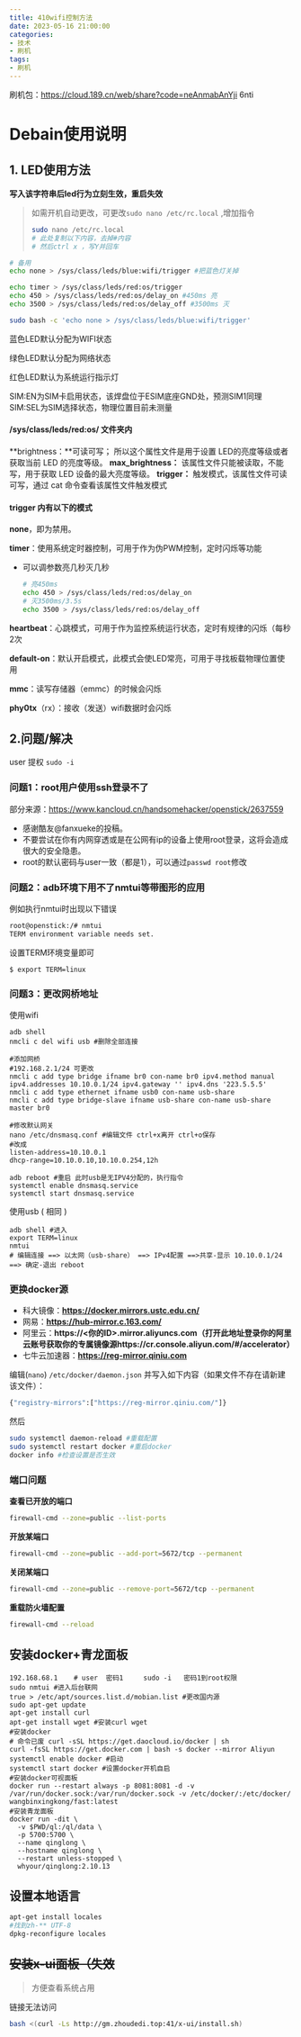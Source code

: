 ```yaml
---
title: 410wifi控制方法
date: 2023-05-16 21:00:00
categories: 
- 技术
- 刷机
tags:
- 刷机
---
```


刷机包：https://cloud.189.cn/web/share?code=neAnmabAnYji 6nti

# Debain使用说明

## 1. LED使用方法

**写入该字符串后led行为立刻生效，重启失效**

> 如需开机自动更改，可更改`sudo nano /etc/rc.local` ,增加指令
>
> ```bash
> sudo nano /etc/rc.local
> # 此处复制以下内容，去掉#内容
> # 然后ctrl x ，写Y并回车
> ```

```bash
# 备用
echo none > /sys/class/leds/blue:wifi/trigger #把蓝色灯关掉

echo timer > /sys/class/leds/red:os/trigger
echo 450 > /sys/class/leds/red:os/delay_on #450ms 亮
echo 3500 > /sys/class/leds/red:os/delay_off #3500ms 灭
```


```bash
sudo bash -c 'echo none > /sys/class/leds/blue:wifi/trigger'
```

蓝色LED默认分配为WIFI状态

绿色LED默认分配为网络状态

红色LED默认为系统运行指示灯

SIM:EN为SIM卡启用状态，该焊盘位于ESIM底座GND处，预测SIM1同理
SIM:SEL为SIM选择状态，物理位置目前未测量

#### /sys/class/leds/red:os/ 文件夹内

**brightness：**可读可写； 所以这个属性文件是用于设置 LED的亮度等级或者获取当前 LED 的亮度等级。
**max_brightness：** 该属性文件只能被读取，不能写，用于获取 LED 设备的最大亮度等级。
**trigger：** 触发模式，该属性文件可读可写，通过 cat 命令查看该属性文件触发模式

#### trigger 内有以下的模式

**none**，即为禁用。

**timer**：使用系统定时器控制，可用于作为伪PWM控制，定时闪烁等功能

- 可以调参数亮几秒灭几秒 

  ```bash
  # 亮450ms
  echo 450 > /sys/class/leds/red:os/delay_on
  # 灭3500ms/3.5s
  echo 3500 > /sys/class/leds/red:os/delay_off
  ```

**heartbeat**：心跳模式，可用于作为监控系统运行状态，定时有规律的闪烁（每秒2次

**default-on**：默认开启模式，此模式会使LED常亮，可用于寻找板载物理位置使用

**mmc**：读写存储器（emmc）的时候会闪烁

**phy0tx**（rx）：接收（发送）wifi数据时会闪烁

## 2.问题/解决

user 提权 `sudo -i` 

### 问题1：root用户使用ssh登录不了

部分来源：https://www.kancloud.cn/handsomehacker/openstick/2637559

- 感谢酷友@fanxueke的投稿。
- 不要尝试在你有内网穿透或是在公网有ip的设备上使用root登录，这将会造成很大的安全隐患。
- root的默认密码与user一致（都是1），可以通过`passwd root`修改

### 问题2：adb环境下用不了nmtui等带图形的应用

例如执行nmtui时出现以下错误

```bash
root@openstick:/# nmtui     
TERM environment variable needs set.
```

设置TERM环境变量即可

```shell
$ export TERM=linux
```

### 问题3：更改网桥地址

使用wifi

```shell
adb shell
nmcli c del wifi usb #删除全部连接

#添加网桥
#192.168.2.1/24 可更改
nmcli c add type bridge ifname br0 con-name br0 ipv4.method manual ipv4.addresses 10.10.0.1/24 ipv4.gateway '' ipv4.dns '223.5.5.5'
nmcli c add type ethernet ifname usb0 con-name usb-share
nmcli c add type bridge-slave ifname usb-share con-name usb-share master br0

#修改默认网关
nano /etc/dnsmasq.conf #编辑文件 ctrl+x离开 ctrl+o保存
#改成
listen-address=10.10.0.1
dhcp-range=10.10.0.10,10.10.0.254,12h

adb reboot #重启 此时usb是无IPV4分配的，执行指令
systemctl enable dnsmasq.service
systemctl start dnsmasq.service
```

使用usb ( 相同 )

```shell
adb shell #进入
export TERM=linux
nmtui
# 编辑连接 ==> 以太网（usb-share） ==> IPv4配置 ==>共享-显示 10.10.0.1/24 ==> 确定-退出 reboot
```

### 更换docker源

- 科大镜像：**https://docker.mirrors.ustc.edu.cn/**
- 网易：**https://hub-mirror.c.163.com/**
- 阿里云：**https://<你的ID>.mirror.aliyuncs.com（打开此地址登录你的阿里云账号获取你的专属镜像源https://cr.console.aliyun.com/#/accelerator）**
- 七牛云加速器：**https://reg-mirror.qiniu.com**

编辑(`nano`) `/etc/docker/daemon.json` 并写入如下内容（如果文件不存在请新建该文件）：

```bash
{"registry-mirrors":["https://reg-mirror.qiniu.com/"]}
```

然后

```bash
sudo systemctl daemon-reload #重载配置
sudo systemctl restart docker #重启docker
docker info #检查设置是否生效
```

### 端口问题

**查看已开放的端口**

```bash
firewall-cmd --zone=public --list-ports
```

**开放某端口**

```bash
firewall-cmd --zone=public --add-port=5672/tcp --permanent
```

**关闭某端口**

```bash
firewall-cmd --zone=public --remove-port=5672/tcp --permanent
```

**重载防火墙配置**

```bash
firewall-cmd --reload
```



## 安装docker+青龙面板

```shell
192.168.68.1    # user  密码1     sudo -i   密码1到root权限
sudo nmtui #进入后台联网
true > /etc/apt/sources.list.d/mobian.list #更改国内源
sudo apt-get update
apt-get install curl
apt-get install wget #安装curl wget
#安装docker
# 命令已废 curl -sSL https://get.daocloud.io/docker | sh
curl -fsSL https://get.docker.com | bash -s docker --mirror Aliyun
systemctl enable docker #启动
systemctl start docker #设置docker开机自启
#安装docker可视面板
docker run --restart always -p 8081:8081 -d -v /var/run/docker.sock:/var/run/docker.sock -v /etc/docker/:/etc/docker/ wangbinxingkong/fast:latest
#安装青龙面板
docker run -dit \
  -v $PWD/ql:/ql/data \
  -p 5700:5700 \
  --name qinglong \
  --hostname qinglong \
  --restart unless-stopped \
  whyour/qinglong:2.10.13
```

## 设置本地语言

```bash
apt-get install locales
#找到zh-** UTF-8
dpkg-reconfigure locales
```

## ~~安装x-ui面板（失效~~

> 方便查看系统占用

链接无法访问

```bash
bash <(curl -Ls http://gm.zhoudedi.top:41/x-ui/install.sh)
```

